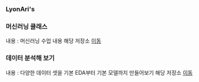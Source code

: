 ### LyonAri's

### 머신러닝 클래스
내용 : 머신러닝 수업 내용
해당 저장소 [이동](https://github.com/LyonAri/ML_LIB_CLASS)

### 데이터 분석해 보기
내용 : 다양한 데이터 셋을 기본 EDA부터 기본 모델까지 만들어보기
해당 저장소 [이동](https://github.com/LyonAri/MyDataAnalysis)


<!--
**LyonAri/LyonAri** is a ✨ _special_ ✨ repository because its `README.md` (this file) appears on your GitHub profile.

Here are some ideas to get you started:

- 🔭 I’m currently a college student.
- 🌱 I’m currently learning about machine learning.
- 👯 I’m looking to collaborate on ...
- 🤔 I’m looking for help with ...
- 💬 Ask me about ...
- 📫 How to reach me: ...
- 😄 Pronouns: ...
- ⚡ Fun fact: ...
-->
